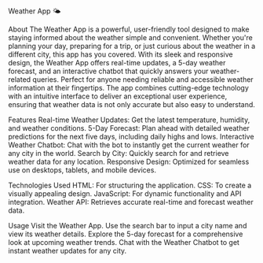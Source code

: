 Weather App 🌤️

About
The Weather App is a powerful, user-friendly tool designed to make staying informed about the weather simple and convenient. Whether you're planning your day, preparing for a trip, or just curious about the weather in a different city, this app has you covered.
With its sleek and responsive design, the Weather App offers real-time updates, a 5-day weather forecast, and an interactive chatbot that quickly answers your weather-related queries. Perfect for anyone needing reliable and accessible weather information at their fingertips.
The app combines cutting-edge technology with an intuitive interface to deliver an exceptional user experience, ensuring that weather data is not only accurate but also easy to understand.

Features
Real-time Weather Updates: Get the latest temperature, humidity, and weather conditions.
5-Day Forecast: Plan ahead with detailed weather predictions for the next five days, including daily highs and lows.
Interactive Weather Chatbot: Chat with the bot to instantly get the current weather for any city in the world.
Search by City: Quickly search for and retrieve weather data for any location.
Responsive Design: Optimized for seamless use on desktops, tablets, and mobile devices.

Technologies Used
HTML: For structuring the application.
CSS: To create a visually appealing design.
JavaScript: For dynamic functionality and API integration.
Weather API: Retrieves accurate real-time and forecast weather data.

Usage
Visit the Weather App.
Use the search bar to input a city name and view its weather details.
Explore the 5-day forecast for a comprehensive look at upcoming weather trends.
Chat with the Weather Chatbot to get instant weather updates for any city.



